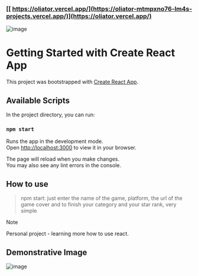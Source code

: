 ### [[ https://oliator.vercel.app/](https://oliator-mtmpxno76-lm4s-projects.vercel.app/)](https://oliator.vercel.app/)

![image](https://github.com/LucasLima0202/oliator/assets/99288439/a6dc44eb-7e43-4c88-9246-d0d6f111d66c)



# Getting Started with Create React App

This project was bootstrapped with [Create React App](https://github.com/facebook/create-react-app).

## Available Scripts

In the project directory, you can run:

### `npm start`

Runs the app in the development mode.\
Open [http://localhost:3000](http://localhost:3000) to view it in your browser.

The page will reload when you make changes.\
You may also see any lint errors in the console.

## How to use

> npm start: just enter the name of the game, platform, the url of the game cover and to finish your category and your star rank, very simple

> [!NOTE]
> Personal project - learning more how to use react.


## Demonstrative Image  




![image](https://github.com/LucasLima0202/oliator/assets/99288439/b92ecd75-e44d-4a17-a16d-65358055d40b)

